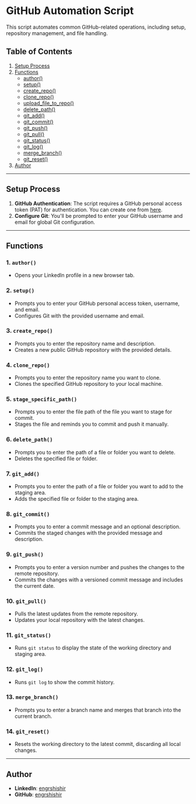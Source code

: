# GitHub Automation Script

This script automates common GitHub-related operations, including setup, repository management, and file handling.

## Table of Contents
1. [Setup Process](#setup-process)
2. [Functions](#functions)
   - [author()](#author)
   - [setup()](#setup)
   - [create_repo()](#create_repo)
   - [clone_repo()](#clone_repo)
   - [upload_file_to_repo()](#upload_file_to_repo)
   - [delete_path()](#delete_path)
   - [git_add()](#git_add)
   - [git_commit()](#git_commit)
   - [git_push()](#git_push)
   - [git_pull()](#git_pull)
   - [git_status()](#git_status)
   - [git_log()](#git_log)
   - [merge_branch()](#merge_branch)
   - [git_reset()](#git_reset)
3. [Author](#author)

---

## Setup Process

1. **GitHub Authentication**: The script requires a GitHub personal access token (PAT) for authentication. You can create one from [here](https://github.com/settings/personal-access-tokens).
2. **Configure Git**: You'll be prompted to enter your GitHub username and email for global Git configuration.

---

## Functions

### 1. `author()`
   - Opens your LinkedIn profile in a new browser tab.

### 2. `setup()`
   - Prompts you to enter your GitHub personal access token, username, and email.
   - Configures Git with the provided username and email.

### 3. `create_repo()`
   - Prompts you to enter the repository name and description.
   - Creates a new public GitHub repository with the provided details.

### 4. `clone_repo()`
   - Prompts you to enter the repository name you want to clone.
   - Clones the specified GitHub repository to your local machine.

### 5. `stage_specific_path()`
   - Prompts you to enter the file path of the file you want to stage for commit.
   - Stages the file and reminds you to commit and push it manually.

### 6. `delete_path()`
   - Prompts you to enter the path of a file or folder you want to delete.
   - Deletes the specified file or folder.

### 7. `git_add()`
   - Prompts you to enter the path of a file or folder you want to add to the staging area.
   - Adds the specified file or folder to the staging area.

### 8. `git_commit()`
   - Prompts you to enter a commit message and an optional description.
   - Commits the staged changes with the provided message and description.

### 9. `git_push()`
   - Prompts you to enter a version number and pushes the changes to the remote repository.
   - Commits the changes with a versioned commit message and includes the current date.

### 10. `git_pull()`
   - Pulls the latest updates from the remote repository.
   - Updates your local repository with the latest changes.

### 11. `git_status()`
   - Runs `git status` to display the state of the working directory and staging area.

### 12. `git_log()`
   - Runs `git log` to show the commit history.

### 13. `merge_branch()`
   - Prompts you to enter a branch name and merges that branch into the current branch.

### 14. `git_reset()`
   - Resets the working directory to the latest commit, discarding all local changes.

---

## Author 
- **LinkedIn**: [engrshishir](https://www.linkedin.com/in/engrshishir/)
- **GitHub**: [engrshishir](https://github.com/engrshishir)
